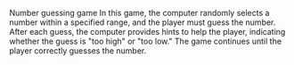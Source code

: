 Number guessing game
In this game, the computer randomly selects a number within a specified range, and the player must guess the number. After each guess, the computer provides hints to help the player, indicating whether the guess is "too high" or "too low." The game continues until the player correctly guesses the number.
